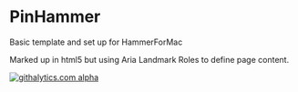PinHammer
=========

Basic template and set up for HammerForMac


Marked up in html5 but using Aria Landmark Roles to define page content.





[![githalytics.com alpha](https://cruel-carlota.pagodabox.com/c63482f5fa017f7165662d1a6fffcc1f "githalytics.com")](http://githalytics.com/simoncox/PinHammer)

